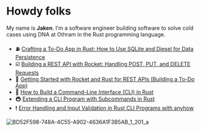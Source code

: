 
# Howdy folks

My name is **Jaken**. I'm a software engineer building software to solve cold cases using DNA at Othram in the Rust programming language.
 - ⛽️ [Crafting a To-Do App in Rust: How to Use SQLite and Diesel for Data Persistence](https://medium.com/@JakenH/crafting-a-to-do-app-in-rust-how-to-use-sqlite-and-diesel-for-data-persistence-6499fa128479)
 - ☑️ [Building a REST API with Rocket: Handling POST, PUT, and DELETE Requests](https://medium.com/@JakenH/building-a-rest-api-with-rocket-handling-post-put-and-delete-requests-3329fdd7c4cb)
 - 🚀 [Getting Started with Rocket and Rust for REST APIs (Building a To-Do App)](https://medium.com/@JakenH/getting-started-with-rocket-and-rust-for-rest-apis-building-a-to-do-app-95ec3e38c670)
 - 👏 [How to Build a Command-Line Interface (CLI) in Rust](https://medium.com/@JakenH/how-to-build-a-command-line-interface-cli-in-rust-3b2d3136874f)
 - 🚇 [Extending a CLI Program with Subcommands in Rust](https://medium.com/geekculture/extending-a-cli-program-with-subcommands-in-rust-64d90537fc49)
 - ❗ [Error Handling and Input Validation in Rust CLI Programs with anyhow](https://medium.com/@JakenH/error-handling-and-input-validation-in-rust-cli-programs-with-anyhow-6835485332e2)

![BD52F598-748A-4C55-A902-4636A1F3B5AB_1_201_a](https://github.com/JakenHerman/JakenHerman/assets/4694843/a3174ccf-acb0-41d5-98b0-04a049d0d0ea)

